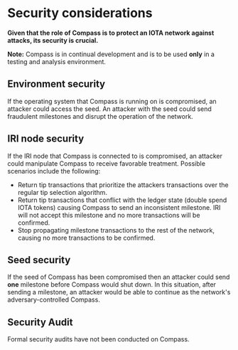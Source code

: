# Security considerations

**Given that the role of Compass is to protect an IOTA network against attacks, its security is crucial.**

**Note:** Compass is in continual development and is to be used **only** in a testing and analysis environment. 

## Environment security
If the operating system that Compass is running on is compromised, an attacker could access the seed. An attacker with the seed could send fraudulent milestones and disrupt the operation of the network.

## IRI node security
If the IRI node that Compass is connected to is compromised, an attacker could manipulate Compass to receive favorable treatment. Possible scenarios include the following:
- Return tip transactions that prioritize the attackers transactions over the regular tip selection algorithm.
- Return tip transactions that conflict with the ledger state (double spend IOTA tokens) causing Compass to send an inconsistent milestone. IRI will not accept this milestone and no more transactions will be confirmed.
- Stop propagating milestone transactions to the rest of the network, causing no more transactions to be confirmed.

## Seed security
If the seed of Compass has been compromised then an attacker could send **one** milestone before Compass would shut down. In this situation, after sending a milestone, an attacker would be able to continue as the network's adversary-controlled Compass.

## Security Audit
Formal security audits have not been conducted on Compass. 